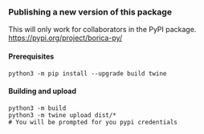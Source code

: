 ### Publishing a new version of this package

This will only work for collaborators in the PyPI package.
https://pypi.org/project/borica-py/

#### Prerequisites
```
python3 -m pip install --upgrade build twine
```

#### Building and upload
```
python3 -m build
python3 -m twine upload dist/*
# You will be prompted for you pypi credentials
```